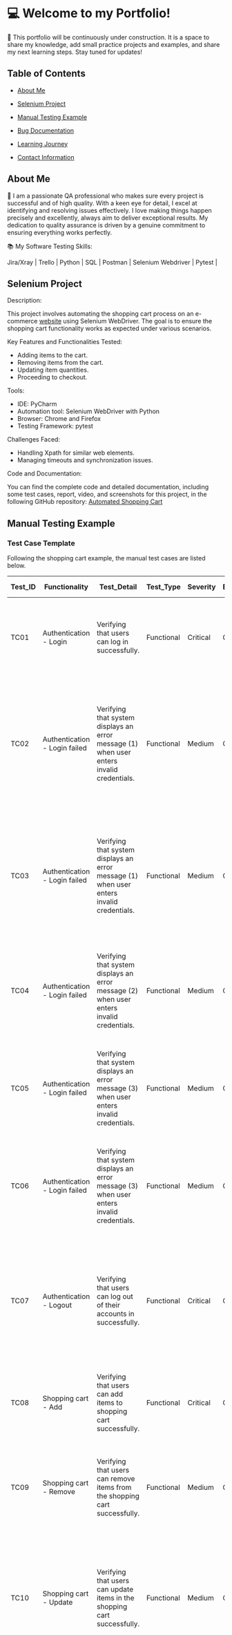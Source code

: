 
# :computer: Welcome to my Portfolio!

🔨 This portfolio will be continuously under construction. It is a space to share my knowledge, add small practice projects and examples, and share my next learning steps. Stay tuned for updates!


## Table of Contents

- [About Me](#about-me) 

- [Selenium Project](#selenium-project)

- [Manual Testing Example](#manual-testing-example)

- [Bug Documentation](#bug-documentation)

- [Learning Journey](#learning-journey)

- [Contact Information](#contact-information)

    
  
## About Me 

👩 I am a passionate QA professional who makes sure every project is successful and of high quality. With a keen eye for detail, I excel at identifying and resolving issues effectively. I love making things happen precisely and excellently, always aim to deliver exceptional results. My dedication to quality assurance is driven by a genuine commitment to ensuring everything works perfectly.

:books: My Software Testing Skills:

Jira/Xray | Trello | Python | SQL | Postman | Selenium Webdriver | Pytest |



## Selenium Project

Description: 

This project involves automating the shopping cart process on an e-commerce [website](https://www.saucedemo.com/) using Selenium WebDriver. The goal is to ensure the shopping cart functionality works as expected under various scenarios.

Key Features and Functionalities Tested:

- Adding items to the cart.
- Removing items from the cart.
- Updating item quantities.
- Proceeding to checkout.

Tools:

- IDE: PyCharm
- Automation tool: Selenium WebDriver with Python
- Browser: Chrome and Firefox
- Testing Framework: pytest

Challenges Faced:

- Handling Xpath for similar web elements.
- Managing timeouts and synchronization issues.

Code and Documentation:

You can find the complete code and detailed documentation, including some test cases, report, video, and screenshots for this project, in the following GitHub repository:
 [Automated Shopping Cart](https://github.com/AndLSC/Automated_Shopping_Cart.git)




## Manual Testing Example

### Test Case Template
Following the shopping cart example, the manual test cases are listed below.

| **Test_ID**         | **Functionality**   | **Test_Detail**   | **Test_Type**   | **Severity**   | **Browser**  |**Preconditions**   | **Test_Data**   | **Steps**   | **Expected Result**   | **Obtained Result**   | **Test Status**   | **Test Evidence**   |
|---------------------|---------------------|-------------------|-----------------|----------------|---------------------|-----------------|-------------|-------------|-----------------------|-----------------------|-------------------|---------------------|
| TC01  | Authentication - Login | Verifying that users can log in successfully.|Functional | Critical | Chrome |  Credentials are valid. | Username: standar_user Password: secret_sauce | 1. Go to [Website](https://www.saucedemo.com). 2. Type username and password. 3. Click on the button "Login" | User must be redirected to the Url of [inventory page](https://www.saucedemo.com/inventory.html) | Inventory page is displayed.| Pass | [Login 1](https://github.com/AndLSC/Automated_Shopping_Cart/blob/main/Screenshots/1.authetication/test_login/test_login_1.png) [Login 2](https://github.com/AndLSC/Automated_Shopping_Cart/blob/main/Screenshots/1.authetication/test_login/test_login_2.png)| 
| TC02  | Authentication - Login failed | Verifying that system displays an error message (1) when user enters invalid credentials.  |Functional | Medium | Chrome | Credentials are not valid. | Username: standard_user Password: incorrect | 1. Go to [Website](https://www.saucedemo.com) 2. Type username and password. 3. Click on the button "Login" | System must displayed the following error message (1): "Username and password do not match any user in this service"  | Error message (1) is displayed.| Pass | [LogFailed_1](https://github.com/AndLSC/Automated_Shopping_Cart/blob/main/Screenshots/1.authetication/test_login_failed/test_login_failed_1.png)| 
| TC03  | Authentication - Login failed | Verifying that system displays an error message (1) when user enters invalid credentials.  |Functional | Medium | Chrome | Credentials are not valid. | Username: incorrect Password: secret_sauce | 1. Go to [Website](https://www.saucedemo.com) 2. Type username and password. 3. Click on the button "Login" | System must displayed the following error message (1): "Username and password do not match any user in this service"  | Error message (1) is displayed.| Pass | [LogFailed_2](https://github.com/AndLSC/Automated_Shopping_Cart/blob/main/Screenshots/1.authetication/test_login_failed/test_login_failed_2.png)|
| TC04  | Authentication - Login failed | Verifying that system displays an error message (2) when user enters invalid credentials.  |Functional | Medium | Chrome | Credentials are not valid. | Username: standard_user Password:| 1. Go to [Website](https://www.saucedemo.com) 2. Type username and password. 3. Click on the button "Login" | System must displayed the following error message (2): "Password is required"  | Error message (2) is displayed.| Pass | [LogFailed_3](https://github.com/AndLSC/Automated_Shopping_Cart/blob/main/Screenshots/1.authetication/test_login_failed/test_login_failed_3.png)|
| TC05  | Authentication - Login failed | Verifying that system displays an error message (3) when user enters invalid credentials.  |Functional | Medium | Chrome | Credentials are not valid. | Username:   Password: secret_sauce| 1. Go to [Website](https://www.saucedemo.com) 2. Type username and password. 3. Click on the button "Login" | System must displayed the following error message (3): "Username is required"  | Error message is displayed (3).| Pass | [LogFailed_4](https://github.com/AndLSC/Automated_Shopping_Cart/blob/main/Screenshots/1.authetication/test_login_failed/test_login_failed_4.png)|
| TC06  | Authentication - Login failed | Verifying that system displays an error message (3) when user enters invalid credentials.  |Functional | Medium | Chrome | Credentials are not valid. | Username:   Password: | 1. Go to [Website](https://www.saucedemo.com) 2. Type username and password. 3. Click on the button "Login" | System must displayed the following error message (3): "Username is required"  | Error message is displayed (3).| Pass | [LogFailed_5](https://github.com/AndLSC/Automated_Shopping_Cart/blob/main/Screenshots/1.authetication/test_login_failed/test_login_failed_5.png)|
| TC07  | Authentication - Logout | Verifying that users can log out of their accounts in successfully.  |Functional | Critical | Chrome | Credentials are valid. | Username: standar_user Password: secret_sauce | 1. Go to [Website](https://www.saucedemo.com) 2. Type username and password. 3. Click on the button "Login". 4. Click on the top left menu. 5. Click on the logout option.| [Login](https://www.saucedemo.com) page must be displayed | Login page is displayed.| Pass | [Logout_1](https://github.com/AndLSC/Automated_Shopping_Cart/blob/main/Screenshots/1.authetication/test_logout/test_logout_1.png) [Logout_2](https://github.com/AndLSC/Automated_Shopping_Cart/blob/main/Screenshots/1.authetication/test_logout/test_logout_1.png)
| TC08  | Shopping cart - Add | Verifying that users can add items to shopping cart successfully.  |Functional | Critical | Chrome | User logs in successfully. | Username: standar_user Password: secret_sauce | 1. Click on the button "Add to cart" of any product. 2. Click on the shopping cart icon.| Items must be added to the shopping cart | Items were added to the shopping cart successfully. | Pass | [Add_1](https://github.com/AndLSC/Automated_Shopping_Cart/blob/main/Screenshots/2.shopping_cart/test_add_items_to_cart/test_add_items_to_cart_1.png) [Add_2](https://github.com/AndLSC/Automated_Shopping_Cart/blob/main/Screenshots/2.shopping_cart/test_add_items_to_cart/test_add_items_to_cart_2.png)
| TC09  | Shopping cart - Remove | Verifying that users can remove items from the shopping cart successfully.  |Functional | Medium | Chrome | User logs in successfully. | Username: standar_user Password: secret_sauce | 1. Click on the button "Add to cart" of any product. 2. Click on the shopping cart icon. 3. Click on the button "Remove".| Shopping cart must be empty | Shopping cart is empty. | Pass | [Remove_1](https://github.com/AndLSC/Automated_Shopping_Cart/blob/main/Screenshots/2.shopping_cart/test_remove_items_from_cart/test_remove_items_from_cart_1.png) [Remove_2](https://github.com/AndLSC/Automated_Shopping_Cart/blob/main/Screenshots/2.shopping_cart/test_remove_items_from_cart/test_remove_items_from_cart_2.png) [Remove_3](https://github.com/AndLSC/Automated_Shopping_Cart/blob/main/Screenshots/2.shopping_cart/test_remove_items_from_cart/test_remove_items_from_cart_3.png)
| TC10  | Shopping cart - Update | Verifying that users can update items in the shopping cart successfully.  |Functional | Medium | Chrome | User logs in successfully. | Username: standar_user Password: secret_sauce | 1. Click on the shopping cart icon. 2. Click on the button "Remove". 3. Click on the button "Continue Shopping". 4. Repeat step 1 and 2. | Shopping cart must be updated with new items added | Shopping cart is updated. | Pass | [Update_1](https://github.com/AndLSC/Automated_Shopping_Cart/blob/main/Screenshots/2.shopping_cart/test_update_items_in_cart/test_update_items_in_cart_1.png) [Update_2](https://github.com/AndLSC/Automated_Shopping_Cart/blob/main/Screenshots/2.shopping_cart/test_update_items_in_cart/test_update_items_in_cart_2.png) [Update_3](https://github.com/AndLSC/Automated_Shopping_Cart/blob/main/Screenshots/2.shopping_cart/test_update_items_in_cart/test_update_items_in_cart_3.png) [Update_4](https://github.com/AndLSC/Automated_Shopping_Cart/blob/main/Screenshots/2.shopping_cart/test_update_items_in_cart/test_update_items_in_cart_4.png) [Update_5](https://github.com/AndLSC/Automated_Shopping_Cart/blob/main/Screenshots/2.shopping_cart/test_update_items_in_cart/test_update_items_in_cart_5.png)
| TC11  | Checkout | Verifying that users can complete the checkout process successfully.  |Functional | Critical | Chrome | 1. User logs in successfully. 2. Items were added to shopping cart. | Username: standar_user Password: secret_sauce | 1. Click on the shopping cart icon. 2. Click on the button "Checkout". 3. Fill in the form with sample data. 4. Click on the button "Continue". 5. Validate the information displayed. 6. Click on the button "Finish". 7. Click on the button "Back Home".| 1. Checkout proccess must be successful. 2. Home page must be displayed. | Checkout process is successful and home page is displayed. | Pass | [checkout_1](https://github.com/AndLSC/Automated_Shopping_Cart/blob/main/Screenshots/3.checkout/test_checkout_1.png) [checkout_2](https://github.com/AndLSC/Automated_Shopping_Cart/blob/main/Screenshots/3.checkout/test_checkout_2.png) [checkout_3](https://github.com/AndLSC/Automated_Shopping_Cart/blob/main/Screenshots/3.checkout/test_checkout_3.png) [checkout_4](https://github.com/AndLSC/Automated_Shopping_Cart/blob/main/Screenshots/3.checkout/test_checkout_4.png) [checkout_5](https://github.com/AndLSC/Automated_Shopping_Cart/blob/main/Screenshots/3.checkout/test_checkout_5.png)



## Bugs Documentation

Under construction
## Learning Journey

Working on it: 
- Cypress
- ISTQB Foundation Level Examen preparation
- API Test Automation
  
## Contact Information


💻 [LinkedIn](https://www.linkedin.com/in/andreinasoto/)

📧 [Contact Information Form](https://forms.gle/M9kkbVYsDNM4Zr1V8).
